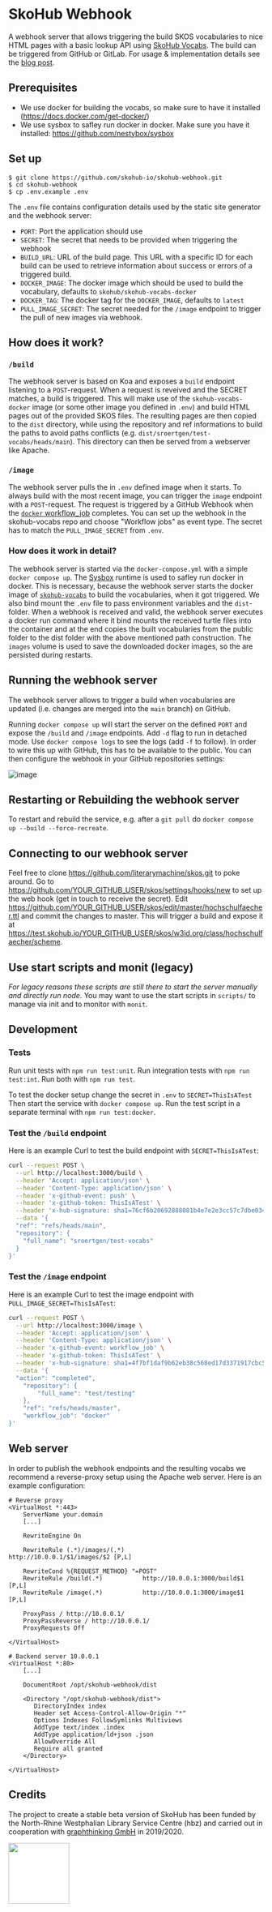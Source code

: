 # SkoHub Webhook

A webhook server that allows triggering the build SKOS vocabularies to nice HTML pages with a basic lookup API using [SkoHub Vocabs](https://github.com/skohub-io/skohub-vocabs). The build can be triggered from GitHub or GitLab. For usage & implementation details see the [blog post](https://blog.lobid.org/2019/09/27/presenting-skohub-vocabs.html).
## Prerequisites

- We use docker for building the vocabs, so make sure to have it installed (https://docs.docker.com/get-docker/)
- We use sysbox to safley run docker in docker. Make sure you have it installed: https://github.com/nestybox/sysbox

## Set up

    $ git clone https://github.com/skohub-io/skohub-webhook.git
    $ cd skohub-webhook
    $ cp .env.example .env

The `.env` file contains configuration details used by the static site generator and the webhook server:

- `PORT`: Port the application should use
- `SECRET`: The secret that needs to be provided when triggering the webhook
- `BUILD_URL`: URL of the build page. This URL with a specific ID for each build can be used to retrieve information about success or errors of a triggered build. 
- `DOCKER_IMAGE`: The docker image which should be used to build the vocabulary, defaults to `skohub/skohub-vocabs-docker`
- `DOCKER_TAG`: The docker tag for the `DOCKER_IMAGE`, defaults to `latest`
- `PULL_IMAGE_SECRET`: The secret needed for the `/image` endpoint to trigger the pull of new images via webhook.

## How does it work?

### `/build`

The webhook server is based on Koa and exposes a `build` endpoint listening to a `POST`-request.
When a request is reveived and the SECRET matches, a build is triggered.
This will make use of the `skohub-vocabs-docker` image (or some other image you defined in `.env`) and build HTML pages out of the provided SKOS files.
The resulting pages are then copied to the `dist` directory, while using the repository and ref informations to build the paths to avoid paths conflicts (e.g. `dist/sroertgen/test-vocabs/heads/main`).
This directory can then be served from a webserver like Apache.

### `/image`

The webhook server pulls the in `.env` defined image when it starts.
To always build with the most recent image, you can trigger the `image` endpoint with a `POST`-request.
The request is triggered by a GitHub Webhook when the [`docker` workflow_job](https://github.com/skohub-io/skohub-vocabs/blob/master/.github/workflows/main.yml) completes.
You can set up the webhook in the skohub-vocabs repo and choose "Workflow jobs" as event type.
The secret has to match the `PULL_IMAGE_SECRET` from `.env`.

### How does it work in detail?

The webhook server is started via the `docker-compose.yml` with a simple `docker compose up`.
The [Sysbox](https://github.com/nestybox/sysbox) runtime is used to safley run docker in docker.
This is necessary, because the webhook server starts the docker image of [`skohub-vocabs`](https://hub.docker.com/r/skohub/skohub-vocabs-docker/tags) to build the vocabularies, when it got triggered.
We also bind mount the `.env` file to pass environment variables and the `dist`-folder.
When a webhook is received and valid, the webhook server executes a docker run command where it bind mounts the received turtle files into the container and at the end copies the built vocabularies from the public folder to the dist folder with the above mentioned path construction.
The `images` volume is used to save the downloaded docker images, so the are persisted during restarts.

## Running the webhook server

The webhook server allows to trigger a build when vocabularies are updated (i.e. changes are merged into the `main` branch) on GitHub.

Running `docker compose up` will start the server on the defined `PORT` and expose the `/build` and `/image` endpoints.
Add `-d` flag to run in detached mode.
Use `docker compose logs` to see the logs (add `-f` to follow).
In order to wire this up with GitHub, this has to be available to the public. You can then configure the webhook in your GitHub repositories settings:

![image](https://user-images.githubusercontent.com/149825/62695510-c756b880-b9d6-11e9-86a9-0c4dcd6bc2cd.png)

## Restarting or Rebuilding the webhook server

To restart and rebuild the service, e.g. after a `git pull` do `docker compose up --build --force-recreate`.

## Connecting to our webhook server

Feel free to clone https://github.com/literarymachine/skos.git to poke around. Go to https://github.com/YOUR_GITHUB_USER/skos/settings/hooks/new to set up the web hook (get in touch to receive the secret). Edit https://github.com/YOUR_GITHUB_USER/skos/edit/master/hochschulfaecher.ttl and commit the changes to master. This will trigger a build and expose it at https://test.skohub.io/YOUR_GITHUB_USER/skos/w3id.org/class/hochschulfaecher/scheme.

## Use start scripts and monit (legacy)

*For legacy reasons these scripts are still there to start the server manually and directly run node.*
You may want to use the start scripts in `scripts/` to manage via init and to monitor with `monit`.

## Development

### Tests

Run unit tests with `npm run test:unit`.
Run integration tests with `npm run test:int`.
Run both with `npm run test`.

To test the docker setup change the secret in `.env` to `SECRET=ThisIsATest`
Then start the service with `docker compose up`.
Run the test script in a separate terminal with `npm run test:docker`.

### Test the `/build` endpoint

Here is an example Curl to test the build endpoint with `SECRET=ThisIsATest`:

```bash
curl --request POST \
  --url http://localhost:3000/build \
  --header 'Accept: application/json' \
  --header 'Content-Type: application/json' \
  --header 'x-github-event: push' \
  --header 'x-github-token: ThisIsATest' \
  --header 'x-hub-signature: sha1=76cf6b20692888081b4e7e2e3cc57c7dbe034049' \
  --data '{
  "ref": "refs/heads/main",
  "repository": {
    "full_name": "sroertgen/test-vocabs"
  }
}'
```

### Test the `/image` endpoint

Here is an example Curl to test the image endpoint with `PULL_IMAGE_SECRET=ThisIsATest`:

```bash
curl --request POST \
  --url http://localhost:3000/image \
  --header 'Accept: application/json' \
  --header 'Content-Type: application/json' \
  --header 'x-github-event: workflow_job' \
  --header 'x-github-token: ThisIsATest' \
  --header 'x-hub-signature: sha1=4f7bf1daf9b62eb38c568ed17d3371917cbc565f' \
  --data '{
  "action": "completed",
	"repository": {
		"full_name": "test/testing"
	},
	"ref": "refs/heads/master",
	"workflow_job": "docker"
}'

```

## Web server

In order to publish the webhook endpoints and the resulting vocabs we recommend a reverse-proxy setup using the Apache web server. Here is an example configuration:

```
# Reverse proxy
<VirtualHost *:443>
    ServerName your.domain
    [...]

    RewriteEngine On

    RewriteRule (.*)/images/(.*)           http://10.0.0.1/$1/images/$2 [P,L]
    
    RewriteCond %{REQUEST_METHOD} "=POST"
    RewriteRule /build(.*)           http://10.0.0.1:3000/build$1 [P,L]
    RewriteRule /image(.*)           http://10.0.0.1:3000/image$1 [P,L]

    ProxyPass / http://10.0.0.1/
    ProxyPassReverse / http://10.0.0.1/
    ProxyRequests Off

</VirtualHost>
```

```
# Backend server 10.0.0.1
<VirtualHost *:80>
    [...]

    DocumentRoot /opt/skohub-webhook/dist   
 
    <Directory "/opt/skohub-webhook/dist">
       DirectoryIndex index
       Header set Access-Control-Allow-Origin "*"
       Options Indexes FollowSymlinks Multiviews
       AddType text/index .index
       AddType application/ld+json .json
       AllowOverride All
       Require all granted
    </Directory>

</VirtualHost>
```

## Credits

The project to create a stable beta version of SkoHub has been funded by the North-Rhine Westphalian Library Service Centre (hbz) and carried out in cooperation with [graphthinking GmbH](https://graphthinking.com/) in 2019/2020.

<a target="_blank" href="https://www.hbz-nrw.de"><img src="https://raw.githubusercontent.com/skohub-io/skohub.io/master/img/logo-hbz-color.svg" width="120px"></a>
